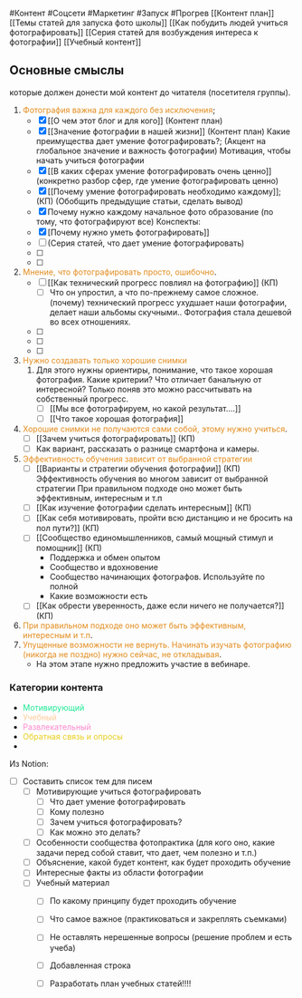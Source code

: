 #Контент #Соцсети #Маркетинг #Запуск #Прогрев 
[[Контент план]]
[[Темы статей для запуска фото школы]]
[[Как побудить людей учиться фотографировать]]
[[Серия статей для возбуждения интереса к фотографии]]
[[Учебный контент]]
## Основные смыслы
которые должен донести мой контент до читателя (посетителя группы).

1. <span style='color:#e28b1b'>Фотография важна для каждого без исключения</span>;
	- [x] [[О чем этот блог и для кого]]  (Контент план)
	- [x] [[Значение фотографии в нашей жизни]] (Контент план) Какие преимущества дает умение фотографировать?; (Акцент на глобальное значение и важность фотографии) Мотивация, чтобы начать учиться фотографии
	- [x] [[В каких сферах умение фотографировать очень ценно]] (конкретно разбор сфер, где умение фотографировать ценно)
	- [x] [[Почему умение фотографировать необходимо каждому]]; (КП) (Обобщить предыдущие статьи, сделать вывод)
	- [x] Почему нужно каждому начальное фото образование (по тому, что фотографируют все)
		Конспекты:
	- [x] [Почему нужно уметь фотографировать]]
	- [ ] (Серия статей, что дает умение фотографировать)
	- [ ] 
	- [ ] 
2. <span style='color:#e28b1b'>Мнение, что фотографировать просто, ошибочно</span>.
	- [ ] [[Как технический прогресс повлиял на фотографию]] (КП)
		- [ ] Что он упростил, а что по-прежнему самое сложное. 
		(почему) технический прогресс ухудшает наши фотографии, делает наши альбомы скучными.. Фотография стала дешевой во всех отношениях.
	- [ ] 
	- [ ] 
	- [ ] 
1. <span style='color:#e28b1b'>Нужно создавать только хорошие снимки</span>
	1. Для этого нужны ориентиры, понимание, что такое хорошая фотография. Какие критерии? Что отличает банальную от интересной? Только поняв это можно рассчитывать на собственный прогресс. 
		- [ ] [[Мы все фотографируем, но какой результат....]]
		- [ ] [[Что такое хорошая фотография]]
1. <span style='color:#e28b1b'>Хорошие снимки не получаются сами собой, этому нужно учиться</span>.
	- [ ] [[Зачем учиться фотографировать]] (КП)
	- [ ]  Как вариант, рассказать о разнице смартфона и камеры.
2. <span style='color:#e28b1b'>Эффективность обучения зависит от выбранной стратегии</span>
	- [ ] [[Варианты и стратегии обучения фотографии]] (КП)
			Эффективность обучения во многом зависит от выбранной стратегии
			При правильном подходе оно может быть эффективным, интересным и т.п
	- [ ] [[Как изучение фотографии сделать интересным]] (КП)
	- [ ] [[Как себя мотивировать, пройти всю дистанцию и не бросить на пол пути?]] (КП)
	- [ ] [[Сообщество единомышленников, самый мощный стимул и помощник]] (КП)
		- Поддержка и обмен опытом
		- Сообщество и вдохновение
		- Сообщество начинающих фотографов. Используйте по полной
		- Какие возможности есть
	- [ ] [[Как обрести уверенность, даже если ничего не получается?]] (КП)
3. <span style='color:#e28b1b'>При правильном подходе оно может быть эффективным, интересным и т.п</span>.
4. <span style='color:#e28b1b'>Упущенные возможности не вернуть. Начинать изучать фотографию (никогда не поздно) нужно сейчас, не откладывая</span>.
	- На этом этапе нужно предложить участие в вебинаре.


### Категории контента
- <span style='color:#1ae893'>Мотивирующий</span>
- <span style='color:#ffcc99'>Учебный</span>
- <span style='color:#ff88cc'>Развлекательный</span>
- <span style='color:#e8cd1a'>Обратная связь и опросы</span>
- 






Из Notion:

- [ ] Составить список тем для писем
    - [ ] Мотивирующие учиться фотографировать
        - [ ] Что дает умение фотографировать
        - [ ] Кому полезно
        - [ ] Зачем учиться фотографировать?
        - [ ] Как можно это делать?
    - [ ] Особенности сообщества фотопрактика (для кого оно, какие задачи перед собой ставит, что дает, чем полезно и т.п.)
    - [ ] Объяснение, какой будет контент, как будет проходить обучение
    - [ ] Интересные факты из области фотографии
    - [ ] Учебный материал
        - [ ] По какому принципу будет проходить обучение
        - [ ] Что самое важное (практиковаться и закреплять съемками)
        - [ ] Не оставлять нерешенные вопросы (решение проблем и есть учеба)
        - [ ] Добавленная строка
        - [ ] Разработать план учебных статей!!!!



